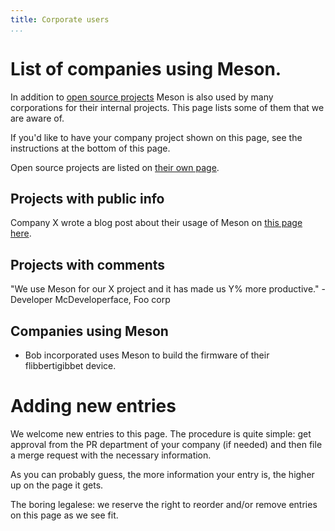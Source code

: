```yaml
---
title: Corporate users
...
```


# List of companies using Meson.

In addition to [open source projects](Users.md) Meson is also used by
many corporations for their internal projects. This page lists some of
them that we are aware of.

If you'd like to have your company project shown on this page, see the
instructions at the bottom of this page.

Open source projects are listed on [their own page](Users.md).

## Projects with public info

Company X wrote a blog post about their usage of Meson on [this page
here](https://not.a.real.url).

## Projects with comments

"We use Meson for our X project and it has made us Y% more
productive." -Developer McDeveloperface, Foo corp

## Companies using Meson

- Bob incorporated uses Meson to build the firmware of their
  flibbertigibbet device.

# Adding new entries

We welcome new entries to this page. The procedure is quite simple:
get approval from the PR department of your company (if needed) and
then file a merge request with the necessary information.

As you can probably guess, the more information your entry is, the
higher up on the page it gets.

The boring legalese: we reserve the right to reorder and/or remove
entries on this page as we see fit.

